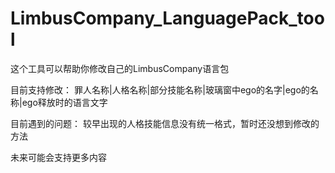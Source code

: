 # LimbusCompany_LanguagePack_tool
这个工具可以帮助你修改自己的LimbusCompany语言包

目前支持修改：
罪人名称|人格名称|部分技能名称|玻璃窗中ego的名字|ego的名称|ego释放时的语言文字

目前遇到的问题：
较早出现的人格技能信息没有统一格式，暂时还没想到修改的方法

未来可能会支持更多内容
